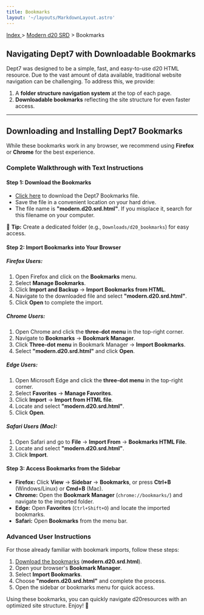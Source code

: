```yaml
---
title: Bookmarks
layout: '~/layouts/MarkdownLayout.astro'
---
```


[ Index ](//) > [ Modern d20 SRD](/modern.d20) > Bookmarks

## Navigating Dept7 with Downloadable Bookmarks

Dept7 was designed to be a simple, fast, and easy-to-use d20 HTML resource. Due to the vast amount of data available, traditional website navigation can be challenging. To address this, we provide:

1. A **folder structure navigation system** at the top of each page.
2. **Downloadable bookmarks** reflecting the site structure for even faster access.

---

## Downloading and Installing Dept7 Bookmarks

While these bookmarks work in any browser, we recommend using **Firefox** or **Chrome** for the best experience.

### Complete Walkthrough with Text Instructions

#### **Step 1: Download the Bookmarks**
- [Click here](modern.d20.srd.html) to download the Dept7 Bookmarks file.
- Save the file in a convenient location on your hard drive.
- The file name is **"modern.d20.srd.html"**. If you misplace it, search for this filename on your computer.

📌 **Tip:** Create a dedicated folder (e.g., `Downloads/d20_bookmarks`) for easy access.

#### **Step 2: Import Bookmarks into Your Browser**

##### **Firefox Users:**
1. Open Firefox and click on the **Bookmarks** menu.
2. Select **Manage Bookmarks**.
3. Click **Import and Backup** → **Import Bookmarks from HTML**.
4. Navigate to the downloaded file and select **"modern.d20.srd.html"**.
5. Click **Open** to complete the import.

##### **Chrome Users:**
1. Open Chrome and click the **three-dot menu** in the top-right corner.
2. Navigate to **Bookmarks** → **Bookmark Manager**.
3. Click **Three-dot menu** in Bookmark Manager → **Import Bookmarks**.
4. Select **"modern.d20.srd.html"** and click **Open**.

##### **Edge Users:**
1. Open Microsoft Edge and click the **three-dot menu** in the top-right corner.
2. Select **Favorites** → **Manage Favorites**.
3. Click **Import** → **Import from HTML file**.
4. Locate and select **"modern.d20.srd.html"**.
5. Click **Open**.

##### **Safari Users (Mac):**
1. Open Safari and go to **File** → **Import From** → **Bookmarks HTML File**.
2. Locate and select **"modern.d20.srd.html"**.
3. Click **Import**.

#### **Step 3: Access Bookmarks from the Sidebar**

- **Firefox:** Click **View** → **Sidebar** → **Bookmarks**, or press **Ctrl+B** (Windows/Linux) or **Cmd+B** (Mac).
- **Chrome:** Open the **Bookmark Manager** (`chrome://bookmarks/`) and navigate to the imported folder.
- **Edge:** Open **Favorites** (`Ctrl+Shift+O`) and locate the imported bookmarks.
- **Safari:** Open **Bookmarks** from the menu bar.

### Advanced User Instructions

For those already familiar with bookmark imports, follow these steps:

1. [Download the bookmarks](bookmarks-modern-d20-srd-html-index) (**modern.d20.srd.html**).
2. Open your browser's **Bookmark Manager**.
3. Select **Import Bookmarks**.
4. Choose **"modern.d20.srd.html"** and complete the process.
5. Open the sidebar or bookmarks menu for quick access.

Using these bookmarks, you can quickly navigate d20resources with an optimized site structure. Enjoy! 🚀

